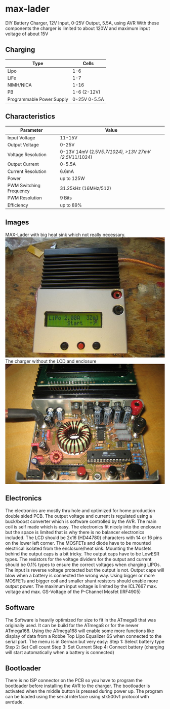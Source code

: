 # max-lader
DIY Battery Charger, 12V Input, 0-25V Output, 5.5A, using AVR
With these components the charger is limited to about 120W and maximum input voltage of about 15V

## Charging
Type | Cells
----|----
Lipo | 1-6
LiFe | 1-7
NIMH/NICA| 1-16
PB | 1-6 (2-12V)
Programmable Power Supply | 0-25V 0-5.5A
## Characteristics
Parameter | Value
----|----
Input Voltage | 11-15V
Output Voltage | 0-25V
Voltage Resolution | 0-13V 14mV (2.5V*5.7/1024), >13V 27mV (2.5V*11/1024) 
Output Current | 0-5.5A
Current Resolution | 6.6mA
Power | up to 125W
PWM Switching Frequency | 31.25kHz (16MHz/512)
PWM Resolution | 9 Bits
Efficiency | up to 89%
## Images
MAX-Lader with big heat sink which not really necessary.
![max-lader](https://raw.githubusercontent.com/mlaiacker/max-lader/master/doc/images/max-lader_big_heatsink.jpg)
The charger without the LCD and enclosure
![max-laderpcb](https://raw.githubusercontent.com/mlaiacker/max-lader/master/doc/images/max-lader_pcb2.jpg)
## Electronics
The electronics are mostly thru hole and optimized for home production double sided PCB. The output voltage and current is regulated using a buck/boost converter which is software controlled by the AVR. The main coil is self made which is easy. The electronics fit nicely into the enclosure but the space is limited that is why there is no balancer electronics included. The LCD should be 2x16 (HD44780) characters with 14 or 16 pins on the lower left corner. The MOSFETs and diode have to be mounted electrical isolated from the enclosure/heat sink. Mounting the Mosfets behind the output caps is a bit tricky. The output caps have to be LowESR types. The resistors for the voltage dividers for the output and current should be 0.1% types to ensure the correct voltages when charging LIPOs. The input is reverse voltage protected but the output is not. Output caps will blow when a battery is connected the wrong way.
Using bigger or more MOSFETs and bigger coil and smaller shunt resistors should enable more output power. The maximum input voltage is limited by the ICL7667 max. voltage and max. GS-Voltage of the P-Channel Mosfet (IRF4905)
## Software
The Software is heavily optimized for size to fit in the ATmega8 that was originally used. It can be build for the ATmega8 or for the newer ATmega168. Using the ATmega168 will enable some more functions like display of data from a Robbe Top Lipo Equalizer 6S when connected to the serial port. The menu is in German but very easy: 
Step 1: Select battery type
Step 2: Set Cell count
Step 3: Set Current
Step 4: Connect battery (charging will start automatically when a battery is connected)
## Bootloader
There is no ISP connector on the PCB so you have to program the bootloader before installing the AVR to the charger. The bootloader is activated when the middle button is pressed during power up. The program can be loaded using the serial interface using stk500v1 protocol with avrdude.
